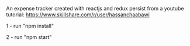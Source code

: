 An expense tracker created with reactjs and redux persist from a youtube tutorial: https://www.skillshare.com/r/user/hassanchaabawi

1 - run "npm install"

2 - run "npm start"
